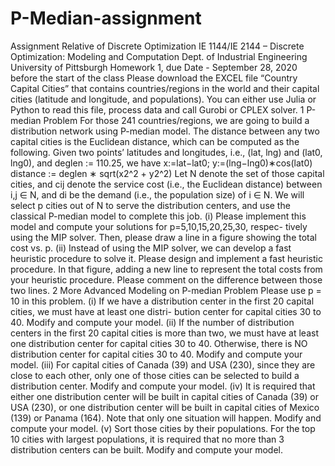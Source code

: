# P-Median-assignment
Assignment Relative of Discrete Optimization
IE 1144/IE 2144 – Discrete Optimization: Modeling and Computation
Dept. of Industrial Engineering University of Pittsburgh
Homework 1, due Date - September 28, 2020 before the start of the class
Please download the EXCEL file “Country Capital Cities” that contains countries/regions in the world and their capital cities (latitude and longitude, and populations). You can either use Julia or Python to read this file, process data and call Gurobi or CPLEX solver.
1 P-median Problem
For those 241 countries/regions, we are going to build a distribution network using P-median model. The distance between any two capital cities is the Euclidean distance, which can be computed as the following.
Given two points’ latitudes and longitudes, i.e., (lat, lng) and (lat0, lng0), and deglen := 110.25, we have
x:=lat−lat0; y:=(lng−lng0)∗cos(lat0)
distance := deglen ∗ sqrt(x2^2 + y2^2)
Let N denote the set of those capital cities, and cij denote the service cost (i.e., the Euclidean distance) between i,j ∈ N, and di be the demand (i.e., the population size) of i ∈ N. We will select p cities out of N to serve the distribution centers, and use the classical P-median model to complete this job.
(i) Please implement this model and compute your solutions for p=5,10,15,20,25,30, respec- tively using the MIP solver. Then, please draw a line in a figure showing the total cost vs. p.
(ii) Instead of using the MIP solver, we can develop a fast heuristic procedure to solve it. Please design and implement a fast heuristic procedure. In that figure, adding a new line to represent the total costs from your heuristic procedure. Please comment on the difference between those two lines.
2 More Advanced Modeling on P-median Problem
Please use p = 10 in this problem.
(i) If we have a distribution center in the first 20 capital cities, we must have at least one distri- bution center for capital cities 30 to 40. Modify and compute your model.
(ii) If the number of distribution centers in the first 20 capital cities is more than two, we must have at least one distribution center for capital cities 30 to 40. Otherwise, there is NO distribution center for capital cities 30 to 40. Modify and compute your model.
(iii) For capital cities of Canada (39) and USA (230), since they are close to each other, only one of those cities can be selected to build a distribution center. Modify and compute your model. (iv) It is required that either one distribution center will be built in capital cities of Canada (39)
or USA (230), or one distribution center will be built in capital cities of Mexico (139) or Panama (164). Note that only one situation will happen. Modify and compute your model.
(v) Sort those cities by their populations. For the top 10 cities with largest populations, it is required that no more than 3 distribution centers can be built. Modify and compute your model.
